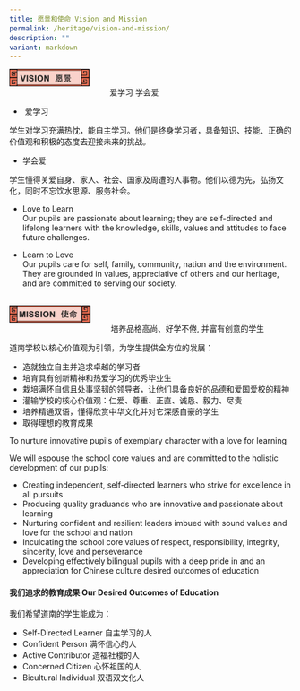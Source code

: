 ```yaml
---
title: 愿景和使命 Vision and Mission
permalink: /heritage/vision-and-mission/
description: ""
variant: markdown
---
```

<div>
<div style="float: left">
<img src="/images/vision_header_1.jpg" style="width:80%">
</div>
<div>
</div>
</div>

<br>

爱学习 学会爱

  

*   &nbsp;爱学习

学生对学习充满热忱，能自主学习。他们是终身学习者，具备知识、技能、正确的价值观和积极的态度去迎接未来的挑战。

  

*   学会爱

学生懂得关爱自身、家人、社会、国家及周遭的人事物。他们以德为先，弘扬文化，同时不忘饮水思源、服务社会。


* Love to Learn <br>
Our pupils are passionate about learning; they are self-directed and lifelong learners with the knowledge, skills, values and attitudes to face future challenges.

* Learn to Love <br>
Our pupils care for self, family, community, nation and the environment. They are grounded in values, appreciative of others and our heritage, and are committed to serving our society.

<br>

<div>
<div style="float: left">
<img src="/images/vision_header_2.jpg" style="width:80%">
</div>
<div>
</div>
</div>

<br>

培养品格高尚、好学不倦,   并富有创意的学生

  

道南学校以核心价值观为引领，为学生提供全方位的发展：

  

*   造就独立自主并追求卓越的学习者
*   培育具有创新精神和热爱学习的优秀毕业生
*   栽培满怀自信且处事坚韧的领导者，让他们具备良好的品德和爱国爱校的精神
*   灌输学校的核心价值观：仁爱、尊重、正直、诚恳、毅力、尽责
*   培养精通双语，懂得欣赏中华文化并对它深感自豪的学生
*   取得理想的教育成果

To nurture innovative pupils of exemplary character with a love for learning


We will espouse the school core values and are committed to the holistic development of our pupils:

* Creating independent, self-directed learners who strive for excellence in all pursuits
* Producing quality graduands who are innovative and passionate about learning
* Nurturing confident and resilient leaders imbued with sound values and love for the school and nation
* Inculcating the school core values of respect, responsibility, integrity, sincerity, love and perseverance
* Developing effectively bilingual pupils with a deep pride in and an appreciation for Chinese culture desired outcomes of education



#### 我们追求的教育成果 Our Desired Outcomes of Education
我们希望道南的学生能成为：
* Self-Directed Learner    自主学习的人
* Confident Person    满怀信心的人
* Active Contributor    造福社稷的人
* Concerned Citizen    心怀祖国的人
* Bicultural Individual  双语双文化人